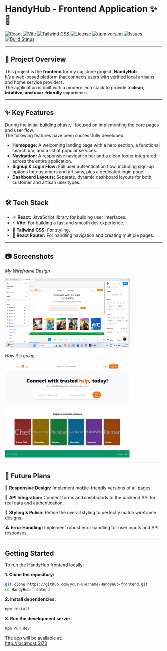 # HandyHub - Frontend Application ✨🎨

[![React](https://img.shields.io/badge/React-17.0.2-61DAFB?logo=react&logoColor=white)](https://reactjs.org/)
[![Vite](https://img.shields.io/badge/Vite-4.0-646cff?logo=vite)](https://vitejs.dev/)
[![Tailwind CSS](https://img.shields.io/badge/Tailwind%20CSS-3.0-06B6D4?logo=tailwindcss&logoColor=white)](https://tailwindcss.com/)
[![License](https://img.shields.io/badge/License-MIT-green.svg)](./LICENSE)
[![npm version](https://img.shields.io/badge/npm-v1.0.0-CB3837?logo=npm&logoColor=white)](https://www.npmjs.com/)
[![Issues](https://img.shields.io/github/issues/gemgeek/HandyHub-frontend)](https://github.com/your-username/HandyHub-frontend/issues)
[![Build Status](https://img.shields.io/github/actions/workflow/status/gemgeek/HandyHub-frontend/ci.yml?label=build)](https://github.com/gemgeek/HandyHub-frontend/actions)

---

## 📌 Project Overview  
This project is the **frontend** for my capstone project, **HandyHub**.  
It’s a web-based platform that connects users with verified local artisans and home service providers.  
The application is built with a modern tech stack to provide a **clean, intuitive, and user-friendly** experience.

---

## ✨ Key Features 
During the initial building phase, I focused on implementing the core pages and user flow.  
The following features have been successfully developed:

- **Homepage:** A welcoming landing page with a hero section, a functional search bar, and a list of popular services.  
- **Navigation:** A responsive navigation bar and a clean footer integrated across the entire application.  
- **Signup & Login Flow:** Full user authentication flow, including sign-up options for customers and artisans, plus a dedicated login page.  
- **Dashboard Layouts:** Separate, dynamic dashboard layouts for both customer and artisan user types.

---

## 🛠 Tech Stack
- ⚛️ **React:** JavaScript library for building user interfaces.  
- ⚡️ **Vite:** For building a fast and smooth dev experience.  
- 🎨 **Tailwind CSS:** For styling.  
- 🔗 **React Router:** For handling navigation and creating multiple pages.

---

## 📷 Screenshots 

*My Wireframe Design* 

<img src="https://github.com/gemgeek/gems-digital-journal/blob/main/assets/HandyHub%20Wireframe.png" alt="WF" width="400">

*How it's going*

<img src="https://github.com/gemgeek/gems-digital-journal/blob/main/assets/HH%20Code.jpeg" alt="HHC" width="400">

---

## 🚀 Future Plans
📱 **Responsive Design:** Implement mobile-friendly versions of all pages.

🔌 **API Integration:** Connect forms and dashboards to the backend API for real data and authentication.

🎯 **Styling & Polish:** Refine the overall styling to perfectly match wireframe designs.

⚠️ **Error Handling:** Implement robust error handling for user inputs and API responses.


---

## Getting Started  
To run the HandyHub frontend locally:  

**1. Clone the repository:**  
```bash  
git clone https://github.com/your-username/HandyHub-frontend.git  
cd HandyHub-frontend  
```  

**2. Install dependencies:**  
```bash  
npm install  
```  

**3. Run the development server:**  
```bash  
npm run dev  
```  

The app will be available at:  
[http://localhost:5173](http://localhost:5173)  
